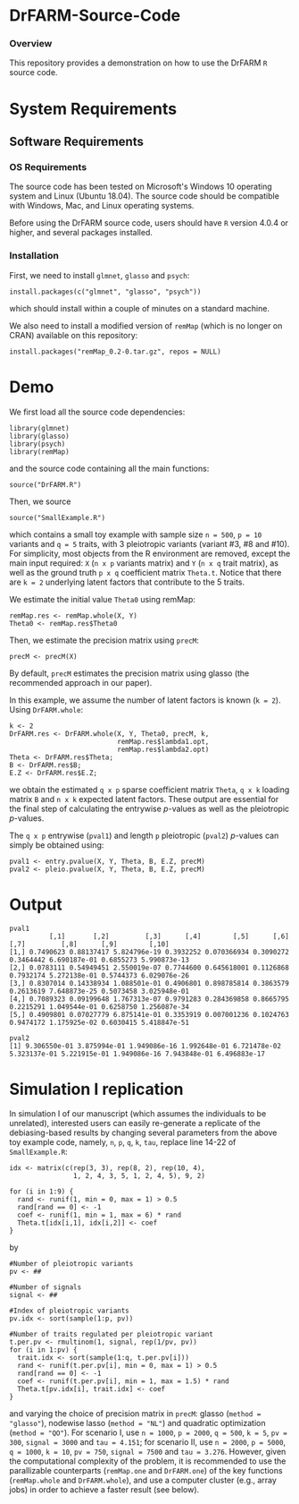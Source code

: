 # DrFARM-Source-Code

### Overview
This repository provides a demonstration on how to use the DrFARM `R` source code.

# System Requirements

## Software Requirements

### OS Requirements

The source code has been tested on Microsoft's Windows 10 operating system and Linux (Ubuntu 18.04). The source code should be compatible with Windows, Mac, and Linux operating systems.

Before using the DrFARM source code, users should have `R` version 4.0.4 or higher, and several packages installed.

### Installation  

First, we need to install `glmnet`, `glasso` and `psych`:  

    install.packages(c("glmnet", "glasso", "psych"))
    
which should install within a couple of minutes on a standard machine.
   
We also need to install a modified version of `remMap` (which is no longer on CRAN) available on this repository:

    install.packages("remMap_0.2-0.tar.gz", repos = NULL)

# Demo

We first load all the source code dependencies:

```
library(glmnet)
library(glasso)
library(psych)
library(remMap)
```

and the source code containing all the main functions:

```
source("DrFARM.R")
```

Then, we source 

```
source("SmallExample.R")
```

which contains a small toy example with sample size `n = 500`, `p = 10` variants and `q = 5` traits, with 3 pleiotropic variants (variant #3, #8 and #10). For simplicity, most objects from the R environment are removed, except the main input required: `X` (`n x p` variants matrix) and `Y` (`n x q` trait matrix), as well as the ground truth `p x q` coefficient matrix `Theta.t`. Notice that there are `k = 2` underlying latent factors that contribute to the 5 traits.

We estimate the initial value `Theta0` using remMap:
```
remMap.res <- remMap.whole(X, Y)
Theta0 <- remMap.res$Theta0
```

Then, we estimate the precision matrix using `precM`:
```
precM <- precM(X)
```
By default, `precM` estimates the precision matrix using glasso (the recommended approach in our paper).

In this example, we assume the number of latent factors is known (`k = 2`). Using `DrFARM.whole`:
```
k <- 2
DrFARM.res <- DrFARM.whole(X, Y, Theta0, precM, k, 
                           remMap.res$lambda1.opt, 
                           remMap.res$lambda2.opt)
Theta <- DrFARM.res$Theta;
B <- DrFARM.res$B; 
E.Z <- DrFARM.res$E.Z;
```
we obtain the estimated `q x p` sparse coefficient matrix `Theta`, `q x k` loading matrix `B` and `n x k` expected latent factors. These output are essential for the final step of calculating the entrywise *p*-values as well as the pleiotropic *p*-values.

The `q x p` entrywise (`pval1`) and length `p` pleiotropic (`pval2`) *p*-values can simply be obtained using:
```
pval1 <- entry.pvalue(X, Y, Theta, B, E.Z, precM)
pval2 <- pleio.pvalue(X, Y, Theta, B, E.Z, precM)
```

# Output
```
pval1
          [,1]       [,2]         [,3]      [,4]        [,5]      [,6]      [,7]         [,8]      [,9]        [,10]
[1,] 0.7490623 0.88137417 5.824796e-19 0.3932252 0.070366934 0.3090272 0.3464442 6.690187e-01 0.6855273 5.990873e-13
[2,] 0.0783111 0.54949451 2.550019e-07 0.7744600 0.645618001 0.1126868 0.7932174 5.272138e-01 0.5744373 6.029076e-26
[3,] 0.8307014 0.14338934 1.088501e-01 0.4906801 0.898785814 0.3863579 0.2613619 7.648873e-25 0.5073458 3.025948e-01
[4,] 0.7089323 0.09199648 1.767313e-07 0.9791283 0.284369858 0.8665795 0.2215291 1.049544e-01 0.6258750 1.256087e-34
[5,] 0.4909801 0.07027779 6.875141e-01 0.3353919 0.007001236 0.1024763 0.9474172 1.175925e-02 0.6030415 5.418847e-51

pval2
[1] 9.306550e-01 3.875994e-01 1.949086e-16 1.992648e-01 6.721478e-02 5.323137e-01 5.221915e-01 1.949086e-16 7.943848e-01 6.496883e-17
```

# Simulation I replication
In simulation I of our manuscript (which assumes the individuals to be unrelated), interested users can easily re-generate a replicate of the debiasing-based results by changing several parameters from the above toy example code, namely, `n`, `p`, `q`, `k`, `tau`, replace line 14-22 of `SmallExample.R`:

```
idx <- matrix(c(rep(3, 3), rep(8, 2), rep(10, 4),
                1, 2, 4, 3, 5, 1, 2, 4, 5), 9, 2)

for (i in 1:9) {
  rand <- runif(1, min = 0, max = 1) > 0.5
  rand[rand == 0] <- -1
  coef <- runif(1, min = 1, max = 6) * rand
  Theta.t[idx[i,1], idx[i,2]] <- coef
}
```

by

```
#Number of pleiotropic variants
pv <- ##

#Number of signals
signal <- ##

#Index of pleiotropic variants
pv.idx <- sort(sample(1:p, pv))

#Number of traits regulated per pleiotropic variant
t.per.pv <- rmultinom(1, signal, rep(1/pv, pv))
for (i in 1:pv) {
  trait.idx <- sort(sample(1:q, t.per.pv[i]))
  rand <- runif(t.per.pv[i], min = 0, max = 1) > 0.5
  rand[rand == 0] <- -1
  coef <- runif(t.per.pv[i], min = 1, max = 1.5) * rand
  Theta.t[pv.idx[i], trait.idx] <- coef
}
```

and varying the choice of precision matrix in `precM`: glasso (`method = "glasso"`), nodewise lasso (`method = "NL"`) and quadratic optimization (`method = "QO"`). For scenario I, use `n = 1000`, `p = 2000`, `q = 500`, `k = 5`, `pv = 300`, `signal = 3000` and `tau = 4.151`; for scenario II, use `n = 2000`, `p = 5000`, `q = 1000`, `k = 10`, `pv = 750`, `signal = 7500` and `tau = 3.276`. However, given the computational complexity of the problem, it is recommended to use the parallizable counterparts (`remMap.one` and `DrFARM.one`) of the key functions (`remMap.whole` and `DrFARM.whole`), and use a computer cluster (e.g., array jobs) in order to achieve a faster result (see below).
